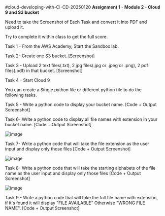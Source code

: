 #cloud-developing-with-CI-CD-20250120
**Assignment 1 - Module 2 - Cloud 9 and S3 bucket**

Need to take the Screenshot of Each Task and convert it into PDF and upload it.

Try to complete it within class to get the full score.

Task 1 - From the AWS Academy, Start the Sandbox lab.

Task 2- Create one S3 bucket. [Screenshot]

Task 3 - Upload 2 text files(.txt), 2 jpg files(.jpg or .jpeg or .png), 2 pdf files(.pdf) in that bucket. [Screenshot]

Task 4 - Start Cloud 9

You can create a Single python file or different python file to do the following tasks.

Task 5 - Write a python code to display your bucket name. [Code + Output Screenshot]

Task 6- Write a python code to display all file names with extension in your bucket name. [Code + Output Screenshot]

![image](https://github.com/user-attachments/assets/cb6ea818-8f0c-4223-9aa6-7cc60014e7ed)


Task 7- Write a python code that will take the file extension as the user input and display only those files [Code + Output Screenshot]

![image](https://github.com/user-attachments/assets/98aef91f-1a20-4186-a67f-b6dbcf52751e)


 Task 8- Write a python code that will take the starting alphabets of the file name as the user input and display only those files [Code + Output Screenshot]

![image](https://github.com/user-attachments/assets/fb54362a-490e-4b2e-9786-0dd128fbaae9)


Task 9 - Write a python code that will take the full file name with extension, if it's found it will display "FILE AVAILABLE" Otherwise "WRONG FILE NAME". [Code + Output Screenshot]
